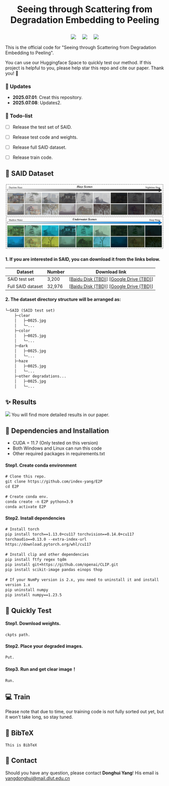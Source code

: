 # <p align=center> Seeing through Scattering from Degradation Embedding to Peeling </p>

<p align=center>
<a href='https://index-yang.github.io/E2P'><img src='https://img.shields.io/badge/Paper-arxiv-b31b1b.svg'></a> &nbsp;&nbsp;&nbsp;
<a href='https://index-yang.github.io/E2P'><img src='https://img.shields.io/badge/Project page-E2P-1bb41b.svg'></a> &nbsp;&nbsp;&nbsp;
<a href='https://huggingface.co/spaces/IndexYang/E2P-space'><img src='https://img.shields.io/badge/Space-Huggingface-ffd700.svg'></a>
</p>


This is the official code for "Seeing through Scattering from Degradation Embedding to Peeling".

You can use our Huggingface Space to quickly test our method. If this project is helpful to you, please help star this repo and cite our paper. Thank you! 🙏



### :mega: Updates
- **2025.07.01**: Creat this repository.
- **2025.07.08**: Updates2.
<!-- ### :sparkles: Highlights: 
- SAID 
- E2P
- SOTA -->
### :page_facing_up: Todo-list
- [ ] Release the test set of SAID.
- [ ] Release test code and weights.
- [ ] Release full SAID dataset.
- [ ] Release train code.


## :rocket: SAID Dataset   
<!-- We will be made this dataset public as soon as possible! -->
<img src='./figures/dataset.png'>

<!-- <table align="center">
<thead>
<tr>
<th>Dataset</th>
<th>Number</th>
<th>Download link</th>
</tr>
</thead>
<tbody align="center">
<tr>
<td>SAID test set</td>
<td>3,200</td>
<td>[<a href="">Baidu Disk (TBD)</a>] [<a href="">Google Drive (TBD)</a>]</td>
</tr>
<tr>
<td>Full SAID dataset</td>
<td>32,976</td>
<td>[<a href="">Baidu Disk (TBD)</a>] [<a href="">Google Drive (TBD)</a>]</td>
</tr>
</tbody>
</table> -->
#### 1. If you are interested in SAID, you can download it from the links below.
| Dataset&#xA;           | Number&#xA; | Download link&#xA;                             |
| ---------------------- | ----------- | ---------------------------------------------- |
| SAID test set&#xA;     | 3,200&#xA;  | \[<a href="">Baidu Disk (TBD)</a>] \[<a href="">Google Drive (TBD)</a>]&#xA; |
| Full SAID dataset&#xA; | 32,976&#xA; | \[<a href="">Baidu Disk (TBD)</a>] \[<a href="">Google Drive (TBD)</a>]&#xA; |

#### 2. The dataset directory structure will be arranged as:
<!-- ```
SAID
  |- clear
    |- 1.png
    |- ...
``` -->
```
└─SAID (SAID test set)
    ├─clear
    │   ├─0025.jpg
    │   └─...
    ├─color
    │   ├─0025.jpg
    │   └─...
    ├─dark
    │   ├─0025.jpg
    │   └─...
    ├─haze
    │   ├─0025.jpg
    │   └─...
    ├─other degradations...
    │   ├─0025.jpg
    │   └─...
```

## :sparkles: Results
<!-- This is Results. -->
<img src='./figures/result.png'>
You will find more detailed results in our paper.


## :wrench: Dependencies and Installation
- CUDA = 11.7 (Only tested on this version)
- Both Windows and Linux can run this code
- Other required packages in requirements.txt
#### Step1. Create conda environment
```
# Clone this repo.
git clone https://github.com/index-yang/E2P
cd E2P

# Create conda env.
conda create -n E2P python=3.9
conda activate E2P
```
#### Step2. Install dependencies
```
# Install torch
pip install torch==1.13.0+cu117 torchvision==0.14.0+cu117 torchaudio==0.13.0 --extra-index-url https://download.pytorch.org/whl/cu117

# Install clip and other dependencies
pip install ftfy regex tqdm
pip install git+https://github.com/openai/CLIP.git
pip install scikit-image pandas einops thop

# If your NumPy version is 2.x, you need to uninstall it and install version 1.x
pip uninstall numpy
pip install numpy==1.23.5
```

    
## :runner: Quickly Test
<!-- ### Step1: Config Environment.
    Config. -->
#### Step1. Download weights.
    ckpts path.
#### Step2. Place your degraded images.
    Put.
#### Step3. Run and get clear image！
    Run.


## :computer: Train
<!-- ### Train the Degradation Embedding
### Train the Degradation Peeling Network -->
Please note that due to time, our training code is not fully sorted out yet, but it won't take long, so stay tuned.

## :book: BibTeX
    This is BibTeX

## :email: Contact
Should you have any question, please contact **Donghui Yang**! His email is yangdonghui@mail.dlut.edu.cn
